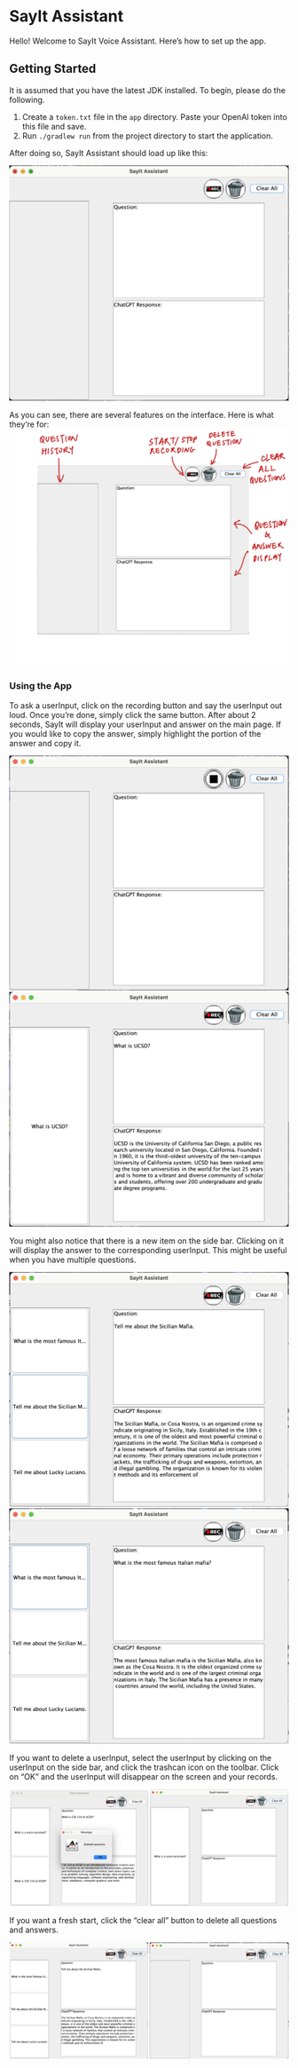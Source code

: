 # SayIt Assistant

Hello! Welcome to SayIt Voice Assistant. Here’s how to set up the app. 

## Getting Started
It is assumed that you have the latest JDK installed. To begin, please do the following.

1. Create a `token.txt` file in the `app` directory. Paste your OpenAI token into this file and save.
2. Run `./gradlew run` from the project directory to start the application.

After doing so, SayIt Assistant should load up like this:

![alt text](READMEimg/NewWindow.png)

As you can see, there are several features on the interface. Here is what they’re for: 
![alt text](READMEimg/LabeledUI.png)

### Using the App
To ask a userInput, click on the recording button and say the userInput out loud. Once you’re done, simply click the same button. After about 2 seconds, SayIt will display your userInput and answer on the main page. If you would like to copy the answer, simply highlight the portion of the answer and copy it.

![alt text](READMEimg/Recording.png)
![alt text](READMEimg/OneQuestion.png)

You might also notice that there is a new item on the side bar. Clicking on it will display the answer to the corresponding userInput. This might be useful when you have multiple questions.

![alt text](READMEimg/Select1.png)
![alt text](READMEimg/Select2.png)

If you want to delete a userInput, select the userInput by clicking on the userInput on the side bar, and click the trashcan icon on the toolbar. Click on “OK” and the userInput will disappear on the screen and your records.

![alt text](READMEimg/Delete.png)

If you want a fresh start, click the “clear all” button to delete all questions and answers.

![alt text](READMEimg/ClearAll.png)


